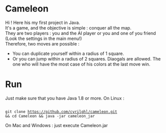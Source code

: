 # Cameleon

Hi ! Here his my first project in Java.   
It's a game, and the objective is simple : conquer all the map.  
They are two players : you and the AI player or you and one of you friend (Look the settings in the main menu!)  
Therefore, two moves are possible :  
 - You can duplicate yourself within a radius of 1 square.
 - Or you can jump within a radius of 2 squares.
Diaogals are allowed.
The one who will have the most case of his colors at the last move win.  

# Run 
Just make sure that you have Java 1.8 or more.
On Linux : <p> <code> git clone https://github.com/cyrilghl/cameleon.git && cd Cameleon && java -jar cameleon_jar</code></p>
On Mac and Windows : just execute Cameleon.jar
